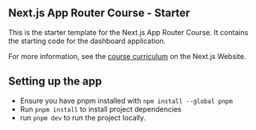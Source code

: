 ## Next.js App Router Course - Starter

This is the starter template for the Next.js App Router Course. It contains the starting code for the dashboard application.

For more information, see the [course curriculum](https://nextjs.org/learn) on the Next.js Website.


## Setting up the app
- Ensure you have pnpm installed with `npm install --global pnpm`
- Run `pnpm install` to install project dependencies
- run `pnpm dev` to run the project locally. 